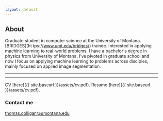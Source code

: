 ```yaml
---
layout: default
---
```

## About
Graduate student in computer science at the University of Montana. [BRIDGES](ht
tps://www.umt.edu/bridges/) trainee. Interested in applying machine learning to
 real-world problems. I have a bachelor's degree in physics from University of
Montana. I've pivoted in graduate school and now I focus on applying machine 
learning to problems across disciples, mainly focused on applied image 
segmentation.  

----
****

CV [here]({{ site.baseurl }}/assets/cv.pdf).
Resume [here]({{ site.baseurl }}/assets/cv.pdf).

### Contact me

[thomas.colligan@umontana.edu](mailto:thomas.colligan@umontana.edu)
